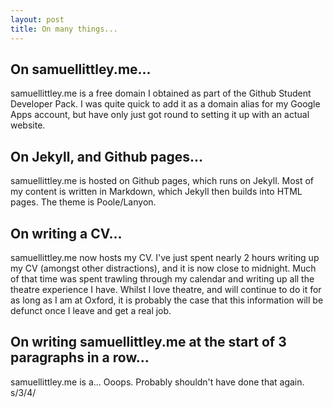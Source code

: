 ```yaml
---
layout: post
title: On many things...
---
```


## On samuellittley.me...

samuellittley.me is a free domain I obtained as part of the Github Student Developer Pack. I was quite quick to add it as a domain alias for my Google Apps account, but have only just got round to setting it up with an actual website.

## On Jekyll, and Github pages...

samuellittley.me is hosted on Github pages, which runs on Jekyll. Most of my content is written in Markdown, which Jekyll then builds into HTML pages. The theme is Poole/Lanyon.

## On writing a CV...

samuellittley.me now hosts my CV. I've just spent nearly 2 hours writing up my CV (amongst other distractions), and it is now close to midnight. Much of that time was spent trawling through my calendar and writing up all the theatre experience I have. Whilst I love theatre, and will continue to do it for as long as I am at Oxford, it is probably the case that this information will be defunct once I leave and get a real job.

## On writing samuellittley.me at the start of 3 paragraphs in a row...

samuellittley.me is a... Ooops. Probably shouldn't have done that again. s/3/4/
